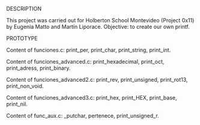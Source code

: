 DESCRIPTION

This project was carried out for Holberton School Montevideo (Project 0x11) by Eugenia Matto and Martín Liporace. Objective: to create our own printf.

PROTOTYPE

Content of funciones.c:
print_per,
print_char,
print_string,
print_int.

Content of funciones_advanced.c:
print_hexadecimal,
print_oct,
print_adress,
print_binary.

Content of funciones_advanced2.c:
print_rev,
print_unsigned,
print_rot13,
print_non_void.

Content of funciones_advanced3.c:
print_hex,
print_HEX,
print_base,
print_nil.

Content of func_aux.c:
_putchar,
pertenece,
print_unsigned_r.

